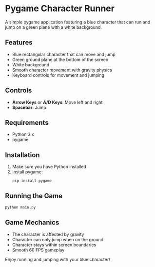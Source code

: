 # Pygame Character Runner

A simple pygame application featuring a blue character that can run and jump on a green plane with a white background.

## Features

-   Blue rectangular character that can move and jump
-   Green ground plane at the bottom of the screen
-   White background
-   Smooth character movement with gravity physics
-   Keyboard controls for movement and jumping

## Controls

-   **Arrow Keys** or **A/D Keys**: Move left and right
-   **Spacebar**: Jump

## Requirements

-   Python 3.x
-   pygame

## Installation

1. Make sure you have Python installed
2. Install pygame:
    ```bash
    pip install pygame
    ```

## Running the Game

```bash
python main.py
```

## Game Mechanics

-   The character is affected by gravity
-   Character can only jump when on the ground
-   Character stays within screen boundaries
-   Smooth 60 FPS gameplay

Enjoy running and jumping with your blue character!
